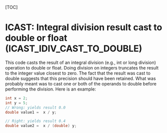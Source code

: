 [TOC]

# ICAST: Integral division result cast to double or float (ICAST_IDIV_CAST_TO_DOUBLE)
This code casts the result of an integral division (e.g., int or long division) operation to double or float. Doing division on integers truncates the result to the integer value closest to zero. The fact that the result was cast to double suggests that this precision should have been retained. What was probably meant was to cast one or both of the operands to double before performing the division. Here is an example:
```java
int x = 2;
int y = 5;
// Wrong: yields result 0.0
double value1 =  x / y;

// Right: yields result 0.4
double value2 =  x / (double) y;
```